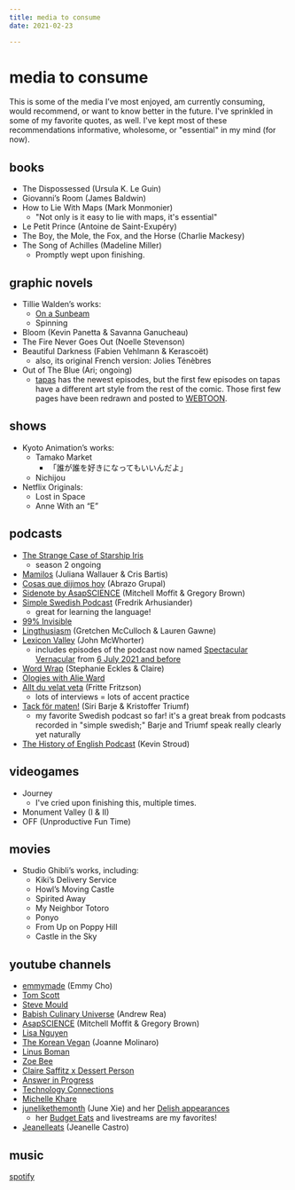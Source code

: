 ```yaml
---
title: media to consume
date: 2021-02-23

---
```

# media to consume

This is some of the media I’ve most enjoyed, am currently consuming, would recommend, or want to know better in the future. I've sprinkled in some of my favorite quotes, as well. I've kept most of these recommendations informative, wholesome, or "essential" in my mind (for now).

## books

* The Dispossessed (Ursula K. Le Guin)
* Giovanni’s Room (James Baldwin)
* How to Lie With Maps (Mark Monmonier)
  * "Not only is it easy to lie with maps, it's essential"
* Le Petit Prince (Antoine de Saint-Exupéry)
* The Boy, the Mole, the Fox, and the Horse (Charlie Mackesy)
* The Song of Achilles (Madeline Miller)
  * Promptly wept upon finishing.

## graphic novels

* Tillie Walden’s works:
  * [On a Sunbeam](https://www.onasunbeam.com/)
  * Spinning
* Bloom (Kevin Panetta & Savanna Ganucheau)
* The Fire Never Goes Out (Noelle Stevenson)
* Beautiful Darkness (Fabien Vehlmann & Kerascoët)
  * also, its original French version: Jolies Ténèbres
* Out of The Blue (Ari; ongoing)
  * [tapas](https://tapas.io/series/OutoftheBlue) has the newest episodes, but the first few episodes on tapas have a different art style from the rest of the comic. Those first few pages have been redrawn and posted to [WEBTOON](https://www.webtoons.com/en/challenge/out-of-the-blue/list?title_no=192270&page=1).

## shows

* Kyoto Animation’s works:
  * Tamako Market
    * 「誰が誰を好きになってもいいんだよ」
  * Nichijou
* Netflix Originals:
  * Lost in Space
  * Anne With an “E”

## podcasts

* [The Strange Case of Starship Iris](https://www.procyonpodcastnetwork.com/tscosi-eps)
  * season 2 ongoing
* [Mamilos](https://www.b9.com.br/shows/mamilos/) (Juliana Wallauer & Cris Bartis)
* [Cosas que dijimos hoy](https://www.abrazogrupal.com/nuestros-podcasts) (Abrazo Grupal)
* [Sidenote by AsapSCIENCE](https://www.asapscience.com/podcast) (Mitchell Moffit & Gregory Brown)
* [Simple Swedish Podcast](https://www.swedishlinguist.com/podcast/) (Fredrik Arhusiander)
  * great for learning the language!
* [99% Invisible](https://99percentinvisible.org/)
* [Lingthusiasm](https://lingthusiasm.com/) (Gretchen McCulloch & Lauren Gawne)
* [Lexicon Valley](https://www.booksmartstudios.org/s/lexicon-valley?utm_source=substack&utm_medium=menu) (John McWhorter)
  * includes episodes of the podcast now named [Spectacular Vernacular](https://slate.com/podcasts/spectacular-vernacular) from [6 July 2021 and before](https://slate.com/podcasts/lexicon-valley)
* [Word Wrap](https://wordwrap.dev/) (Stephanie Eckles & Claire)
* [Ologies with Alie Ward](https://www.alieward.com/ologies)
* [Allt du velat veta](https://play.acast.com/s/alltduvelatveta) (Fritte Fritzson)
  * lots of interviews = lots of accent practice
* [Tack för maten!](https://www.instagram.com/tack.fm/) (Siri Barje & Kristoffer Triumf)
  * my favorite Swedish podcast so far! it's a great break from podcasts recorded in "simple swedish;" Barje and Triumf speak really clearly yet naturally
* [The History of English Podcast](https://historyofenglishpodcast.com/) (Kevin Stroud)

## videogames

* Journey
  * I've cried upon finishing this, multiple times.
* Monument Valley (I & II)
* OFF (Unproductive Fun Time)

## movies

* Studio Ghibli’s works, including:
  * Kiki’s Delivery Service
  * Howl’s Moving Castle
  * Spirited Away
  * My Neighbor Totoro
  * Ponyo
  * From Up on Poppy Hill
  * Castle in the Sky

## youtube channels

* [emmymade](https://youtube.com/c/emmymade) (Emmy Cho)
* [Tom Scott](https://youtube.com/c/TomScottGo)
* [Steve Mould](https://youtube.com/c/SteveMould)
* [Babish Culinary Universe](https://youtube.com/c/bingingwithbabish) (Andrew Rea)
* [AsapSCIENCE](https://youtube.com/user/AsapSCIENCE) (Mitchell Moffit & Gregory Brown)
* [Lisa Nguyen](https://youtube.com/c/LisaNguyen)
* [The Korean Vegan](https://youtube.com/c/TheKoreanVegan) (Joanne Molinaro)
* [Linus Boman](https://youtube.com/c/LinusBoman)
* [Zoe Bee](https://youtube.com/channel/UCecF2icZlEIJ__9XS6woPGw) 
* [Claire Saffitz x Dessert Person](https://youtube.com/c/ClaireSaffitzxDessertPerson)
* [Answer in Progress](https://youtube.com/c/answerinprogress) 
* [Technology Connections](https://youtube.com/c/TechnologyConnections)
* [Michelle Khare](https://youtube.com/c/MichelleKhare)
* [junelikethemonth](https://youtube.com/c/junelikethemonth) (June Xie) and her [Delish appearances](https://youtube.com/playlist?list=PLQGGrzFoybiMmomptVP19IMipHI_uU7qr)
  * her [Budget Eats](https://youtube.com/playlist?list=PLQGGrzFoybiODbgicKUBebtlgZDklbh81) and livestreams are my favorites!
* [Jeanelleats](https://youtube.com/c/JeanellEats) (Jeanelle Castro)

## music

[spotify](https://open.spotify.com/user/we22t37uzwvcm3g6g8d3pxujp?si=Sp5C47eZQiCuoFM8TlRywA)

